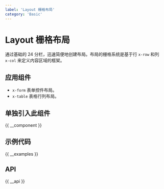 ```yaml
---
label: 'Layout 栅格布局'
category: 'Basic'
---
```


# Layout 栅格布局

通过基础的 24 分栏，迅速简便地创建布局。布局的栅格系统是基于行 `x-row` 和列 `x-col` 来定义内容区域的框架。

## 应用组件

- `x-form` 表单控件布局。
- `x-table` 表格行列布局。

## 单独引入此组件

{{ __component }}

## 示例代码

{{ __examples }}

## API

{{ __api }}
